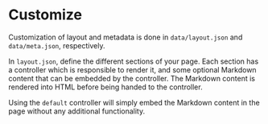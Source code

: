 # Customize

Customization of layout and metadata is done in `data/layout.json` and `data/meta.json`, respectively.

In `layout.json`, define the different sections of your page. Each section has a controller which is responsible to render it, and some optional Markdown content that can be embedded by the controller. The Markdown content is rendered into HTML before being handed to the controller.

Using the `default` controller will simply embed the Markdown content in the page without any additional functionality.
